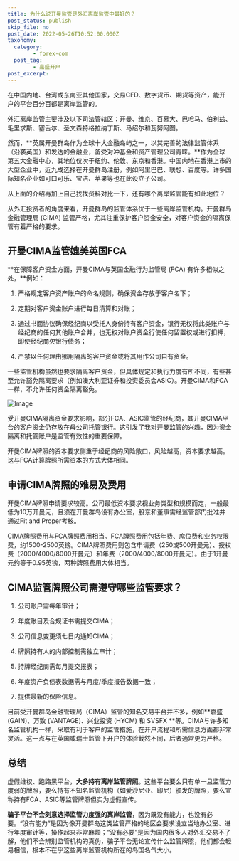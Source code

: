 ```yaml
---
title: 为什么说开曼监管是外汇离岸监管中最好的？
post_status: publish
skip_file: no
post_date: 2022-05-26T10:52:00.000Z
taxonomy:
  category:
        - forex-com
  post_tag:
        - 嘉盛开户
post_excerpt: 
---
```

在中国内地、台湾或东南亚其他国家，交易CFD、数字货币、期货等资产，能开户的平台百分百都是离岸监管的。

外汇离岸监管主要涉及以下司法管辖区：开曼、维京、百慕大、巴哈马、伯利兹、毛里求斯、塞舌尔、圣文森特格拉纳丁斯、马绍尔和瓦努阿图。

然而，**英属开曼群岛作为全球十大金融岛屿之一，以其完善的法律监管体系（沿袭英国）和发达的金融业，备受对冲基金和资产管理公司青睐。**作为全球第五大金融中心，其地位仅次于纽约、伦敦、东京和香港。中国内地在香港上市的大型企业中，近九成选择在开曼群岛注册，例如阿里巴巴、联想、百度等。许多国际知名企业如可口可乐、宝洁、苹果等也在此设立子公司。

从上面的介绍再加上自己找找资料对比一下，还有哪个离岸监管能有如此地位？

从外汇投资者的角度来看，开曼群岛的监管体系优于一些离岸监管机构。开曼群岛金融管理局 (CIMA) 监管严格，尤其注重保护客户资金安全，对客户资金的隔离保管有着严格的要求。

## 开曼CIMA监管媲美英国FCA

**在保障客户资金方面，开曼CIMA与英国金融行为监管局 (FCA) 有许多相似之处，**例如：

1. 严格规定客户资产账户的命名规则，确保资金存放于客户名下；

1. 定期对客户资金账户进行每日清算和对账；

1. 通过书面协议确保经纪商以受托人身份持有客户资金，银行无权将此类账户与经纪商的任何其他账户合并，也无权对账户资金行使任何留置权或进行扣押，即使经纪商欠银行债务；

1. 严禁以任何理由挪用隔离的客户资金或将其用作公司自有资金。

一些监管机构虽然也要求隔离客户资金，但具体规定和执行力度有所不同，有些甚至允许豁免隔离要求（例如澳大利亚证券和投资委员会ASIC）。开曼CIMA和FCA一样，不允许任何资金隔离豁免。

![Image](https://prod-files-secure.s3.us-west-2.amazonaws.com/39ed1227-6d7d-4570-be36-9ccd4a2c4241/bd849744-3fcb-4a37-8312-357962c8f065/image.png?X-Amz-Algorithm=AWS4-HMAC-SHA256&X-Amz-Content-Sha256=UNSIGNED-PAYLOAD&X-Amz-Credential=ASIAZI2LB466YG2O2B6E%2F20250823%2Fus-west-2%2Fs3%2Faws4_request&X-Amz-Date=20250823T101346Z&X-Amz-Expires=3600&X-Amz-Security-Token=IQoJb3JpZ2luX2VjENL%2F%2F%2F%2F%2F%2F%2F%2F%2F%2FwEaCXVzLXdlc3QtMiJHMEUCID5Au5HAQXXDTl8%2FDspIlN0Y3dafGTcMnXUS0Mh8EvW5AiEA0tCtxaI0qmJeVbQ3Ktgf70a3pEMlem3TNTD9jJtB3Poq%2FwMIKxAAGgw2Mzc0MjMxODM4MDUiDKB6bGSZCxWdZ27fjircAzIg7eA35ZmIOfeg9Mea%2FzNF%2Ff9U5Naip40gCW%2FTLQM1ZjmiegysCF1fVDRtbMVxQXKafNLN3Ca1a%2FHHf7UmSCCGNMtY40q4b4e38ZaNE5gkqlI8Ux0KMiSb4RS%2BU3urCaqjvuPLdz9n8DU%2B9wqmWiiEPMGlmp8VjBooxR%2FYG1HgN5MAovsFBoUxfp5LtxIIsvdoHSc4WXYxRQ%2FYQdPNMzVd7fLi9mWV3wYvbPuynuVu6n26xzafFWrl0V%2BvlOTEM%2BeCWlX58ZzD8lgm6fcR4Vw7L9VikGRh1aJIZ9s7QR2uJ0rL1NHTf0i6xvQViWw%2FnW0LfZZndKdWf7xdPFkIDcucvoXP5SE6JV%2Bn67CvlFa7VyQpLJAGibQDbP5zqOXgPM%2B%2FHO8e31Iy2R%2FjlpBWtos%2Fcf7U7dFPrBSg8foWhTSbeEPDnbfapBdMiWp%2B5FEkyCNIuo5vbjgeIMCV6tjCTXKNIu6AsHMwO88Fz8elP2PJdoP5pTvgNTdTDp%2BmyABxjou%2FmvOtA4bopjwACmBO0KxOnMhifG3bQg6%2B%2FHcUjqKz%2FGc7t9d3NXFu0U1WmMDpem0iTKeNlK3XUk1r3zXDeOz1SUTapqcez6ezyMtJ1DrgobbdQZvQ%2BVX5vo0ZMMmgpsUGOqUB%2FvD%2BEpHdGwANsOSP3ARs9BkJRe1Fy8AvO8UGEiMJ5uVkn4bsiVWzlhXbodDYdld0OPzLqk9mkNYgBeV6p3dK8eYPD2o8ITpWOj0SaCGX1uRHvPNPRVQP0MGowhvZblFBUf%2BLYHV7HpVRd9R7izgSrZ2P49wc4zuRD6sHEZTbmWKSgbK%2B0Ce6S04PhIRzenP%2BxfScBKjMbndb6kND3Wc1TOiBz%2BbK&X-Amz-Signature=f4a26220c560f706fcc47b0c3f594ff6618ae96b217447e709a63bec2070572c&X-Amz-SignedHeaders=host&x-amz-checksum-mode=ENABLED&x-id=GetObject)

受开曼CIMA隔离资金要求影响，部分FCA、ASIC监管的经纪商，其开曼CIMA平台的客户资金仍存放在母公司托管银行。这引发了我对开曼监管的兴趣，因为资金隔离和托管账户是监管有效性的重要保障。

开曼CIMA牌照的资本要求侧重于经纪商的风险敞口，风险越高，资本要求越高。这与FCA计算牌照所需资本的方式大体相同。

## **申请CIMA牌照的难易及费用**

开曼CIMA牌照申请要求较高。公司最低资本要求视业务类型和规模而定，一般最低为10万开曼元，且须在开曼群岛设有办公室，股东和董事需经监管部门批准并通过Fit and Proper考核。

CIMA牌照费用与FCA牌照费用相当。FCA牌照费用包括年费、席位费和业务权限费，约1500-2500英镑。CIMA牌照费用则包含申请费（250或500开曼元）、授权费（2000/4000/8000开曼元）和年费（2000/4000/8000开曼元）。由于1开曼元约等于0.95英镑，两种牌照费用大体相当。

## CIMA监管牌照公司需遵守哪些监管要求？

1. 公司账户需每年审计；

1. 年度账目及合规证书需提交CIMA；

1. 公司信息变更须七日内通知CIMA；

1. 牌照持有人的内部控制需独立审计；

1. 持牌经纪商需每月提交报表；

1. 年度资产负债表数据需与月度/季度报告数据一致；

1. 提供最新的保险信息。

目前受开曼群岛金融管理局（CIMA）监管的知名交易平台并不多，例如**嘉盛 (GAIN)、万致 (VANTAGE)、兴业投资 (HYCM) 和 SVSFX **等。CIMA与许多知名监管机构一样，采取有利于客户的监管措施，在开户流程和所需信息方面都非常灵活。这一点与在英国或瑞士监管下开户的体验截然不同，后者通常更为严格。

## 总结

虚假维权、跑路黑平台，**大多持有离岸监管牌照**。这些平台要么只有单一且监管力度弱的牌照，要么持有不知名监管机构（如爱沙尼亚、印尼）颁发的牌照，要么宣称持有FCA、ASIC等监管牌照但实为虚假宣传。

**骗子平台不会刻意选择监管力度强的离岸监管**，因为既没有能力，也没有必要。“没有能力”是因为像开曼群岛这类监管严格的地区会要求设立当地办公室、进行年度审计等，操作起来非常麻烦；“没有必要”是因为国内很多人对外汇交易不了解，他们不会辨别监管机构的真伪，骗子平台无论宣传什么监管牌照，他们都会轻易相信，根本不在乎这些离岸监管机构所在的岛国名气大小。